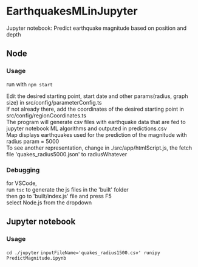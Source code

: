 # EarthquakesMLinJupyter
Jupyter notebook: Predict earthquake magnitude based on position and depth


## Node

### Usage

run with
`npm start`
<br/>

Edit the desired starting point, start date and other params(radius, graph size) in src/config/parameterConfig.ts<br/>
If not already there, add the coordinates of the desired starting point in src/config/regionCoordinates.ts<br/>
The program will generate csv files with earthquake data that are fed to jupyter notebook ML algorithms and outputed in predictions.csv <br/>
Map displays earthquakes used for the prediction of the magnitude with radius param = 5000 <br/>
To see another representation, change in ./src/app/htmlScript.js, the fetch file 'quakes_radius5000.json' to radiusWhatever <br/>

### Debugging

for VSCode,<br/>
run
`tsc`
to generate the js files in the 'built' folder<br/>
then go to 'built/index.js' file and press F5<br/>
select Node.js from the dropdown<br/>


## Jupyter notebook

### Usage

`cd ./jupyter`
`inputFileName='quakes_radius1500.csv' runipy PredictMagnitude.ipynb`
